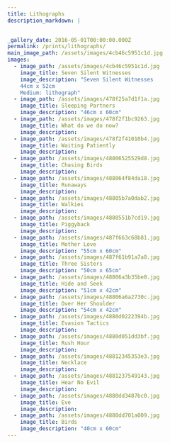 ```yaml
---
title: Lithographs
description_markdown: |
    

_gallery_date: 2016-05-01T00:00:00.000Z
permalink: /prints/lithographs/
main_image_path: /assets/images/4cb46c5951c1d.jpg
images:
  - image_path: /assets/images/4cb46c5951c1d.jpg
    image_title: Seven Silent Witnesses
    image_description: "Seven Silent Witnesses
    44cm x 52cm
    Medium: lithograph"
  - image_path: /assets/images/478f25a7d1f1a.jpg
    image_title: Sleeping Partners
    image_description: "46cm x 60cm"
  - image_path: /assets/images/478f2f1bc9263.jpg
    image_title: What do we do now?
    image_description:
  - image_path: /assets/images/478f2f41010b4.jpg
    image_title: Waiting Patiently
    image_description:
  - image_path: /assets/images/48806525529d8.jpg
    image_title: Chasing Birds
    image_description:
  - image_path: /assets/images/488064f84da18.jpg
    image_title: Runaways
    image_description:
  - image_path: /assets/images/48805b7a0dab2.jpg
    image_title: Walkies
    image_description:
  - image_path: /assets/images/4880551b7cd19.jpg
    image_title: Piggyback
    image_description:
  - image_path: /assets/images/487f663c68b81.jpg
    image_title: Mother Love
    image_description: "55cm x 60cm"
  - image_path: /assets/images/487f61b91a7a8.jpg
    image_title: Three Sisters
    image_description: "50cm x 65cm"
  - image_path: /assets/images/48806a3b35be8.jpg
    image_title: Hide and Seek
    image_description: "51cm x 42cm"
  - image_path: /assets/images/48806a6a2730c.jpg
    image_title: Over Her Shoulder
    image_description: "54cm x 42cm"
  - image_path: /assets/images/4880d0222394b.jpg
    image_title: Evasion Tactics
    image_description:
  - image_path: /assets/images/4880d051dd3bf.jpg
    image_title: Rush Hour
    image_description:
  - image_path: /assets/images/48812345353e3.jpg
    image_title: Necklace
    image_description:
  - image_path: /assets/images/4881237549143.jpg
    image_title: Hear No Evil
    image_description:
  - image_path: /assets/images/4880dd3487bc0.jpg
    image_title: Eve
    image_description:
  - image_path: /assets/images/4880dd701a009.jpg
    image_title: Birds
    image_description: "40cm x 60cm"
---
```

